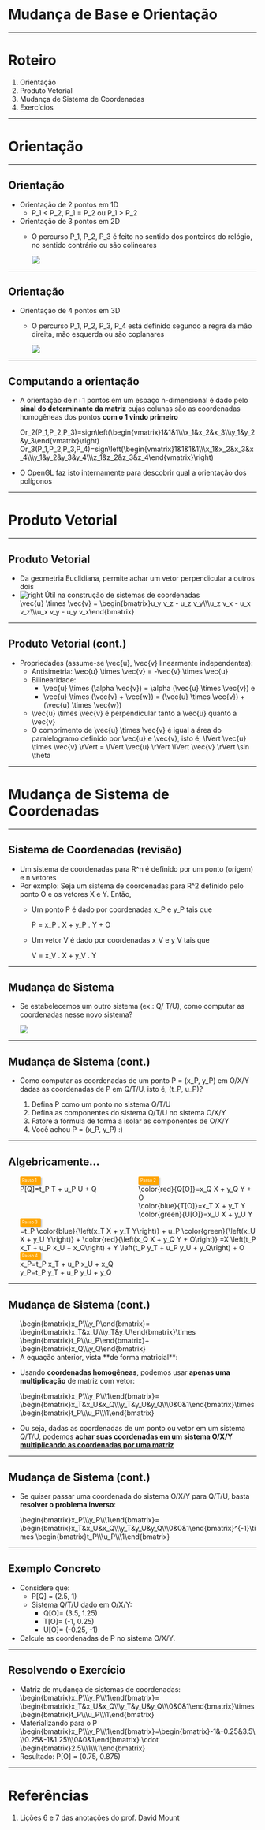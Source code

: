 # Mudança de Base e Orientação

---
# Roteiro

1. Orientação
1. Produto Vetorial
1. Mudança de Sistema de Coordenadas
1. Exercícios

---
# Orientação

---
## Orientação

- Orientação de 2 pontos em 1D
  - <span class="math">P_1 < P_2</span>, <span class="math">P_1 = P_2</span> ou <span class="math">P_1 > P_2</span>
- Orientação de 3 pontos em 2D
  - O percurso <span class="math">P_1, P_2, P_3</span>  é feito no sentido dos ponteiros do relógio, no
    sentido contrário ou são colineares

    ![](../../images/orientacao.png)

---
## Orientação

- Orientação de 4 pontos em 3D
  - O percurso <span class="math">P_1, P_2, P_3, P_4</span>  está definido segundo a regra da mão direita,
    mão esquerda ou são coplanares

    ![](../../images/orientacao3d.png)

---
## Computando a orientação

- A orientação de <span class="math">n+1</span> pontos em um espaço n-dimensional é dado pelo **sinal
  do determinante da matriz** cujas colunas são as coordenadas homogêneas
  dos pontos **com o 1 vindo primeiro**

  <span class="math">
    Or_2(P_1,P_2,P_3)=sign\left(\begin{vmatrix}1&1&1\\\x_1&x_2&x_3\\\y_1&y_2&y_3\end{vmatrix}\right)
  </span>
  <span class="math">
    Or_3(P_1,P_2,P_3,P_4)=sign\left(\begin{vmatrix}1&1&1&1\\\x_1&x_2&x_3&x_4\\\y_1&y_2&y_3&y_4\\\z_1&z_2&z_3&z_4\end{vmatrix}\right)
  </span>
- O OpenGL faz isto internamente para descobrir
  qual a orientação dos polígonos

---
# Produto Vetorial

---
## Produto Vetorial

- Da geometria Euclidiana, permite achar um vetor perpendicular a outros dois
- ![right](../../images/prod-vetorial-grafico.png)
  Útil na construção de sistemas de coordenadas
  <div class="math" style="display: inline-block;">
    \vec{u} \times \vec{v} = \begin{bmatrix}u_y v_z - u_z v_y\\\u_z v_x - u_x v_z\\\u_x v_y - u_y v_x\end{bmatrix}
  </div>

---
## Produto Vetorial (cont.)

- Propriedades (assume-se <span class="math">\vec{u}</span>, <span class="math">\vec{v}</span> linearmente independentes):
  - Antisimetria: <span class="math">\vec{u} \times \vec{v} = -\vec{v} \times \vec{u}</span>
  - Bilinearidade:
    - <span class="math">\vec{u} \times (\alpha \vec{v}) = \alpha (\vec{u} \times \vec{v})</span>  e
    - <span class="math">\vec{u} \times (\vec{v} + \vec{w}) = (\vec{u} \times \vec{v}) + (\vec{u} \times \vec{w})</span>
  - <span class="math">\vec{u} \times \vec{v}</span> é perpendicular tanto a <span class="math">\vec{u}</span> quanto a <span class="math">\vec{v}</span>
  - O comprimento de <span class="math">\vec{u} \times \vec{v}</span> é igual a área do paralelogramo definido por  <span class="math">\vec{u}</span> e <span class="math">\vec{v}</span>, isto é, <span class="math">\lVert \vec{u} \times \vec{v} \rVert = \lVert \vec{u} \rVert \lVert \vec{v} \rVert \sin \theta</span>

---
# Mudança de Sistema de Coordenadas

---
## Sistema de Coordenadas (**revisão**)

- Um sistema de coordenadas para <span class="math">R^n</span> é definido por um ponto (origem) e <span class="math">n</span> vetores
- Por exmplo: Seja um sistema de coordenadas para <span class="math">R^2</span> definido pelo ponto <span class="math">O</span> e
  os vetores <span class="math">X</span> e <span class="math">Y</span>. Então,
  - Um ponto <span class="math">P</span> é dado por coordenadas <span class="math">x_P</span> e <span class="math">y_P</span> tais que

    <div class="math">P = x_P . X + y_P . Y + O</div>
  - Um vetor <span class="math">V</span> é dado por coordenadas <span class="math">x_V</span> e <span class="math">y_V</span> tais que

    <div class="math">V = x_V . X + y_V . Y</div>

---
## Mudança de Sistema

- Se estabelecemos um outro sistema (ex.: <span class="math">Q</span>/
  <span class="math">T</span>/<span class="math">U</span>), como computar
  as coordenadas nesse novo sistema?

  ![](../../images/coord-grafico.png)

---
## Mudança de Sistema (cont.)

- Como computar as coordenadas de um ponto <span class="math">P = (x_P, y_P)</span> em <span class="math">O</span>/<span class="math">X</span>/<span class="math">Y</span> dadas as
  coordenadas de <span class="math">P</span> em <span class="math">Q</span>/<span class="math">T</span>/<span class="math">U</span>, isto é, <span class="math">(t_P, u_P)</span>?

  1. Defina <span class="math">P</span> como um ponto no sistema <span class="math">Q</span>/<span class="math">T</span>/<span class="math">U</span>
  1. Defina as componentes do sistema <span class="math">Q</span>/<span class="math">T</span>/<span class="math">U</span> no sistema <span class="math">O</span>/<span class="math">X</span>/<span class="math">Y</span>
  1. Fatore a fórmula de forma a isolar as componentes de <span class="math">O</span>/<span class="math">X</span>/<span class="math">Y</span>
  1. Você achou <span class="math">P = (x_P, y_P)</span> :)

---
## Algebricamente...

<style>
.steps-base-change {
  display: flex;
  flex-wrap: wrap;
  list-style-type: none;
  counter-reset: step;
}
.steps-base-change > li::before {
  counter-increment: step;
  content: "Passo " counter(step);
  counter-increment: step;
  content: "Passo " counter(step);
  font-size: 0.6em;
  background: orange;
  border-radius: 0.25em;
  padding: 0em 0.5em;
  color: white;
  box-shadow: 2px 2px 3px rgba(0,0,0,0.25);
  display: block;
  width: 4em;
  line-height: 2em;
}
.steps-base-change > li:nth-of-type(1),
.steps-base-change > li:nth-of-type(2) {
  justify-content: space-between;
  width: 50%;
}
.steps-base-change > li:nth-of-type(3),
.steps-base-change > li:nth-of-type(4) {
  width: 100%;
}
.steps-base-change > li:nth-of-type(2) {
  text-align: left;
}
</style>

<ul class="steps-base-change">
  <li>
    <span class="math bullet">P[Q]=t_P T + u_P U + Q</span>
  </li>
  <li>
    <span class="math bullet">\color{red}{Q[O]}=x_Q X + y_Q Y + O</span><br>
    <span class="math bullet">\color{blue}{T[O]}=x_T X + y_T Y</span><br>
    <span class="math bullet">\color{green}{U[O]}=x_U X + y_U Y</span>
  </li>
  <li>
    <span class="math bullet">=t_P \color{blue}{\left(x_T X + y_T Y\right)} + u_P \color{green}{\left(x_U X + y_U Y\right)} + \color{red}{\left(x_Q X + y_Q Y + O\right)}</span>
    <span class="math bullet">=X \left(t_P x_T + u_P x_U + x_Q\right) + Y \left(t_P y_T + u_P y_U + y_Q\right) + O</span>
  </li>
  <li>
    <div class="math bullet">x_P=t_P x_T + u_P x_U + x_Q</div>
    <div class="math bullet">y_P=t_P y_T + u_P y_U + y_Q</div>
  </li>
</ul>

---
## Mudança de Sistema (cont.)

- <div class="math" style="float: right;">
    \begin{bmatrix}x_P\\\y_P\end{bmatrix}=
    \begin{bmatrix}x_T&x_U\\\y_T&y_U\end{bmatrix}\times
    \begin{bmatrix}t_P\\\u_P\end{bmatrix}+
    \begin{bmatrix}x_Q\\\y_Q\end{bmatrix}
  </div>
  A equação anterior, vista **de forma matricial**:
- Usando **coordenadas homogêneas**, podemos usar
  **apenas uma multiplicação** de matriz com vetor:

  <div class="math">
    \begin{bmatrix}x_P\\\y_P\\\1\end{bmatrix}=
    \begin{bmatrix}x_T&x_U&x_Q\\\y_T&y_U&y_Q\\\0&0&1\end{bmatrix}\times
    \begin{bmatrix}t_P\\\u_P\\\1\end{bmatrix}
  </div>
- Ou seja, dadas as coordenadas de um ponto ou vetor em um sistema Q/T/U,
  podemos **achar suas coordenadas em um sistema O/X/Y <u>multiplicando as
  coordenadas por uma matriz</u>**

---
## Mudança de Sistema (cont.)

- Se quiser passar uma coordenada do sistema O/X/Y para Q/T/U, basta
  **resolver o problema inverso**:

  <div class="math">
    \begin{bmatrix}x_P\\\y_P\\\1\end{bmatrix}=
    \begin{bmatrix}x_T&x_U&x_Q\\\y_T&y_U&y_Q\\\0&0&1\end{bmatrix}^{-1}\times
    \begin{bmatrix}t_P\\\u_P\\\1\end{bmatrix}
  </div>

---
## Exemplo Concreto

- Considere que:
  - <span class="math">P[Q] = (2.5, 1)</span>
  - Sistema <span class="math">Q/T/U</span> dado em
    <span class="math">O/X/Y</span>:
    - <span class="math">Q[O]= (3.5, 1.25)</span>
    - <span class="math">T[O]= (-1, 0.25)</span>
    - <span class="math">U[O]= (-0.25, -1)</span>
- Calcule as coordenadas de <span class="math">P</span> no sistema
  <span class="math">O/X/Y</span>.

---
## Resolvendo o Exercício

- Matriz de mudança de sistemas de coordenadas:
  <div class="math">
    \begin{bmatrix}x_P\\\y_P\\\1\end{bmatrix}=
    \begin{bmatrix}x_T&x_U&x_Q\\\y_T&y_U&y_Q\\\0&0&1\end{bmatrix}\times
    \begin{bmatrix}t_P\\\u_P\\\1\end{bmatrix}
  </div>
- Materializando para o <span class="math">P</span>
  <div class="math">\begin{bmatrix}x_P\\\y_P\\\1\end{bmatrix}=\begin{bmatrix}-1&-0.25&3.5\\\0.25&-1&1.25\\\0&0&1\end{bmatrix} \cdot \begin{bmatrix}2.5\\\1\\\1\end{bmatrix}</div>
- Resultado: <span class="math">P[O] = (0.75, 0.875)</span>

---
# Referências

1. Lições 6 e 7 das anotações do prof. David Mount
